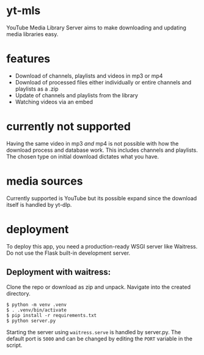 # yt-mls
YouTube Media Library Server aims to make downloading and updating media libraries easy.

# features
- Download of channels, playlists and videos in mp3 or mp4
- Download of processed files either individually or entire channels and playlists as a .zip
- Update of channels and playlists from the library
- Watching videos via an embed


# currently not supported
Having the same video in mp3 _and_ mp4 is not possible with how the download process and database work. This includes channels and playlists. The chosen type on initial download dictates what you have.


# media sources
Currently supported is YouTube but its possible expand since the download itself is handled by yt-dlp.


# deployment
To deploy this app, you need a production-ready WSGI server like Waitress. Do not use the Flask built-in development server.

## Deployment with waitress:
Clone the repo or download as zip and unpack.
Navigate into the created directory.

```
$ python -m venv .venv
$ . .venv/bin/activate
$ pip install -r requirements.txt
$ python server.py
```

Starting the server using `waitress.serve` is handled by server.py.
The default port is `5000` and can be changed by editing the `PORT` variable in the script.
